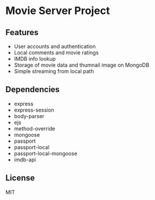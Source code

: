 # Movie Server Project

## Features
  * User accounts and authentication
  * Local comments and movie ratings
  * IMDB info lookup
  * Storage of movie data and thumnail image on MongoDB
  * Simple streaming from local path
  
  ## Dependencies
  * express
  * express-session
  * body-parser
  * ejs
  * method-override
  * mongoose
  * passport
  * passport-local
  * passport-local-mongoose
  * imdb-api
  
  ## License
  MIT

